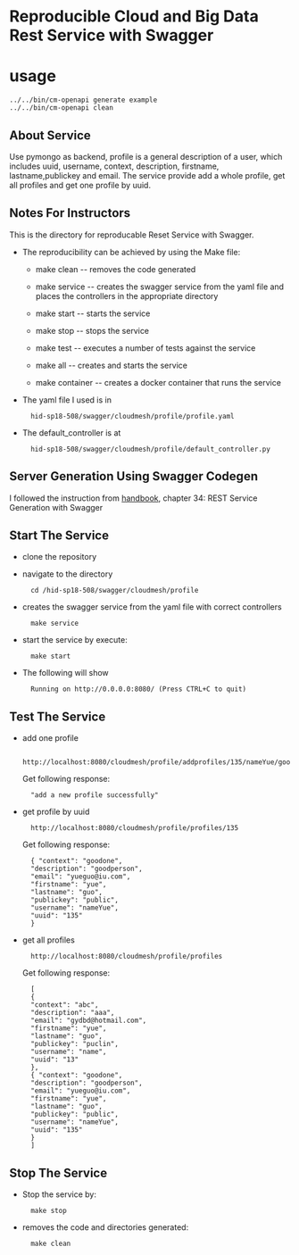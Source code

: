 # Reproducible Cloud and Big Data Rest Service with Swagger


# usage

    ../../bin/cm-openapi generate example
    ../../bin/cm-openapi clean


## About Service
Use pymongo as backend, profile is a general description of a user, which includes
uuid, username, context, description, firstname, lastname,publickey and email.
The service provide add a whole profile, get all profiles and get one profile by uuid.


## Notes For Instructors
This is the directory for reproducable Reset Service with Swagger.

* The reproducibility can be achieved by using the Make file:
    - make clean -- removes the code generated

    - make service -- creates the swagger service from the yaml file
    and places the controllers in the appropriate directory

    - make start  -- starts the service

    - make stop -- stops the service

    - make test -- executes a number of tests against the service

    - make all -- creates and starts the service

    - make container -- creates a docker container that runs the service

* The yaml file I used is in

        hid-sp18-508/swagger/cloudmesh/profile/profile.yaml

* The default_controller is at

        hid-sp18-508/swagger/cloudmesh/profile/default_controller.py



## Server Generation Using Swagger Codegen

I followed the instruction from
[handbook](https://drive.google.com/file/d/1Mdd_TJcbXurJYRpG2gKCVqWmbhvED2Mp/view),
chapter 34: REST Service Generation with Swagger

## Start The Service

* clone the repository
* navigate to the directory

        cd /hid-sp18-508/swagger/cloudmesh/profile

* creates the swagger service from the yaml file with correct controllers

        make service

* start the service by execute:

        make start

* The following will show

        Running on http://0.0.0.0:8080/ (Press CTRL+C to quit)

## Test The Service
* add one profile

        http://localhost:8080/cloudmesh/profile/addprofiles/135/nameYue/goodone/goodperson/yue/guo/public/yueguo@iu.com
	
	Get following response:

        "add a new profile successfully"

* get profile by uuid

        http://localhost:8080/cloudmesh/profile/profiles/135
	
	Get following response:
	
		{ "context": "goodone",
  		"description": "goodperson",
  		"email": "yueguo@iu.com",
  		"firstname": "yue",
  		"lastname": "guo",
  		"publickey": "public",
  		"username": "nameYue",
  		"uuid": "135"
		}

	

* get all profiles

        http://localhost:8080/cloudmesh/profile/profiles
	
	Get following response:
	
		[
  		{
		"context": "abc",
		"description": "aaa",
		"email": "gydbd@hotmail.com",
		"firstname": "yue",
		"lastname": "guo",
		"publickey": "puclin",
		"username": "name",
		"uuid": "13"
  		},
		{ "context": "goodone",
  		"description": "goodperson",
  		"email": "yueguo@iu.com",
  		"firstname": "yue",
  		"lastname": "guo",
  		"publickey": "public",
  		"username": "nameYue",
  		"uuid": "135"
		}
		]


## Stop The Service

* Stop the service by:

        make stop

* removes the code and directories generated:

        make clean
